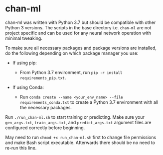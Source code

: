 # chan-ml

chan-ml was written with Python 3.7 but should be compatible with other Python 3 versions. The scripts in the base directory i.e. `chan-ml` are not project specific and can be used for any neural network operation with minimal tweaking.

To make sure all necessary packages and package versions are installed, do the following depending on which package manager you use: 
  * If using pip:
    
    - From Python 3.7 environment, run `pip -r install requirements_pip.txt`.
    
  * If using Conda:
    
    - Run `conda create --name <your_env_name> --file requirements_conda.txt` to create a Python 3.7 environment with all the necessary packages.

Run `./run_chan-ml.sh` to start training or predicting. Make sure your `gen_args.txt`, `train_args.txt`, and `predict_args.txt` argument files are configured correctly before beginning.

May need to run `chmod +x run_chan-ml.sh` first to change file permissions and make Bash script executable. Afterwards there should be no need to re-run this line.

